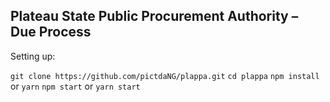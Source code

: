 ## Plateau State Public Procurement Authority – Due Process

Setting up: 

`git clone https://github.com/pictdaNG/plappa.git`
`cd plappa`
`npm install` or `yarn`
`npm start` or `yarn start`


